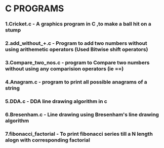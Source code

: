 # C PROGRAMS

### 1.Cricket.c         - A graphics program in C ,to make a ball hit on a stump
### 2.add_without_+.c   - Program to add two numbers without using arithemetic operators (Used Bitwise shift operators)
### 3.Compare_two_nos.c - program to Compare two numbers without using any comparision operators (ie ==)
### 4.Anagram.c         - program to print all possible anagrams of a string
### 5.DDA.c             - DDA line drawing algorithm in c
### 6.Bresenham.c       - Line drawing using Bresenham's line drawing algorithm
### 7.fibonacci_factorial  - To print fibonacci series till a N length alogn with corresponding factorial
